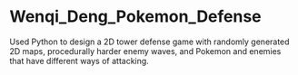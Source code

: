 # Wenqi_Deng_Pokemon_Defense
Used Python to design a 2D tower defense game with randomly generated 2D maps, procedurally harder enemy waves, and Pokemon and enemies that have different ways of attacking.
